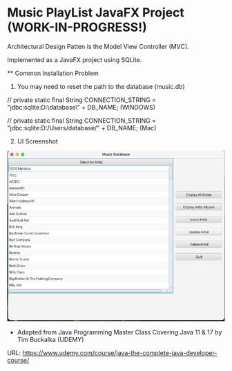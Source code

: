 # Music PlayList JavaFX Project (WORK-IN-PROGRESS!)
Architectural Design Patten is the Model View Controller (MVC).

Implemented as a JavaFX project using SQLite.

** Common Installation Problem

1. You may need to reset the path to the database (music.db)

// private static final String CONNECTION_STRING = "jdbc:sqlite:D:\\database\\" + DB_NAME; (WINDOWS)

// private static final String CONNECTION_STRING = "jdbc:sqlite:D:/Users/database/" + DB_NAME; (Mac)

2. UI Screenshot

![Image description](src/Screenshot_1.png)

+ Adapted from Java Programming Master Class Covering Java 11 & 17 by Tim Buckalka (UDEMY)

URL: https://www.udemy.com/course/java-the-complete-java-developer-course/
